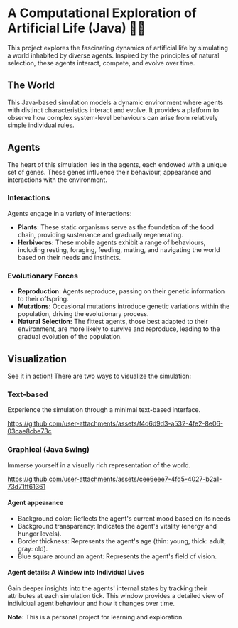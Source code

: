 # A Computational Exploration of Artificial Life (Java) 🔬🌱

This project explores the fascinating dynamics of artificial life by simulating a world inhabited by diverse agents. Inspired by the principles of natural selection, these agents interact, compete, and evolve over time.

## The World
This Java-based simulation models a dynamic environment where agents with distinct characteristics interact and evolve. It provides a platform to observe how complex system-level behaviours can arise from relatively simple individual rules.

## Agents
The heart of this simulation lies in the agents, each endowed with a unique set of genes. These genes influence their behaviour, appearance and interactions with the environment.

### Interactions
Agents engage in a variety of interactions:
* **Plants:** These static organisms serve as the foundation of the food chain, providing sustenance and gradually regenerating.
* **Herbivores:** These mobile agents exhibit a range of behaviours, including resting, foraging, feeding, mating, and navigating the world based on their needs and instincts.

### Evolutionary Forces
* **Reproduction:** Agents reproduce, passing on their genetic information to their offspring.
* **Mutations:** Occasional mutations introduce genetic variations within the population, driving the evolutionary process.
* **Natural Selection:** The fittest agents, those best adapted to their environment, are more likely to survive and reproduce, leading to the gradual evolution of the population.

## Visualization
See it in action! There are two ways to visualize the simulation:

### Text-based
Experience the simulation through a minimal text-based interface.

https://github.com/user-attachments/assets/f4d6d9d3-a532-4fe2-8e06-03cae8cbe73c

### Graphical (Java Swing)
Immerse yourself in a visually rich representation of the world.

https://github.com/user-attachments/assets/cee6eee7-4fd5-4027-b2a1-73d71ff61361

#### Agent appearance
* Background color: Reflects the agent's current mood based on its needs
* Background transparency: Indicates the agent's vitality (energy and hunger levels).
* Border thickness: Represents the agent's age (thin: young, thick: adult, gray: old).
* Blue square around an agent: Represents the agent's field of vision.

#### Agent details: A Window into Individual Lives
Gain deeper insights into the agents' internal states by tracking their attributes at each simulation tick. This window provides a detailed view of individual agent behaviour and how it changes over time.



**Note:** This is a personal project for learning and exploration.

